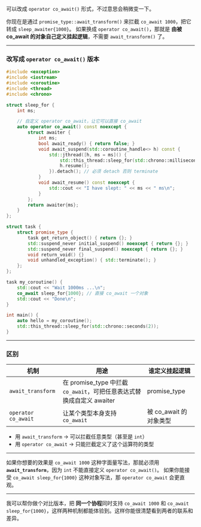 可以改成 `operator co_await()` 形式，不过意思会稍微变一下。

你现在是通过 `promise_type::await_transform()` 来拦截 `co_await 1000`，把它转成 `sleep_awaiter{1000}`。
如果换成 `operator co_await()`，那就是 **由被 co\_await 的对象自己定义挂起逻辑**，不需要 `await_transform()` 了。

---

### 改写成 `operator co_await()` 版本

```cpp
#include <exception>
#include <iostream>
#include <coroutine>
#include <thread>
#include <chrono>

struct sleep_for {
    int ms;

    // 自定义 operator co_await，让它可以直接 co_await
    auto operator co_await() const noexcept {
        struct awaiter {
            int ms;
            bool await_ready() { return false; }
            void await_suspend(std::coroutine_handle<> h) const {
                std::jthread([h, ms = ms]() {
                    std::this_thread::sleep_for(std::chrono::milliseconds(ms));
                    h.resume();
                }).detach(); // 必须 detach 否则 terminate
            }
            void await_resume() const noexcept {
                std::cout << "I have slept: " << ms << " ms\n";
            }
        };
        return awaiter{ms};
    }
};

struct task {
    struct promise_type {
        task get_return_object() { return {}; }
        std::suspend_never initial_suspend() noexcept { return {}; }
        std::suspend_never final_suspend() noexcept { return {}; }
        void return_void() {}
        void unhandled_exception() { std::terminate(); }
    };
};

task my_coroutine() {
    std::cout << "Wait 1000ms ...\n";
    co_await sleep_for{1000}; // 直接 co_await 一个对象
    std::cout << "Done\n";
}

int main() {
    auto hello = my_coroutine();
    std::this_thread::sleep_for(std::chrono::seconds(2));
}
```

---

### 区别

| 机制                  | 用途                                                   | 谁定义挂起逻辑           |
| ------------------- | ---------------------------------------------------- | ----------------- |
| `await_transform`   | 在 promise\_type 中拦截 `co_await`，可把任意表达式替换成自定义 awaiter | promise\_type     |
| `operator co_await` | 让某个类型本身支持 `co_await`                                 | 被 co\_await 的对象类型 |

* 用 `await_transform` → 可以拦截任意类型（甚至是 `int`）
* 用 `operator co_await` → 只能拦截定义了这个运算符的类型

---

如果你想要的效果是 `co_await 1000` 这种字面量写法，那就必须用 **`await_transform`**，因为 `int` 不能直接定义 `operator co_await()`。
如果你能接受 `co_await sleep_for{1000}` 这种对象写法，那 `operator co_await` 会更直观。

---

我可以帮你做个对比版本，把 **同一个协程**同时支持 `co_await 1000` 和 `co_await sleep_for{1000}`，这样两种机制都能体验到。这样你能很清楚看到两者的联系和差异。
